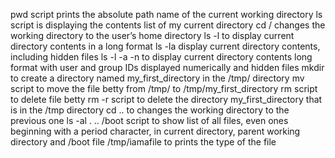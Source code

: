 pwd script prints the absolute path name of the current working directory
ls script is displaying the contents list of my current directory
cd / changes the working directory to the user’s home directory
ls -l to display current directory contents in a long format
ls -la display current directory contents, including hidden files
ls -l -a -n to display current directory contents long format with user and group IDs displayed numerically and hidden files
mkdir to create a directory named my_first_directory in the /tmp/ directory
mv script to move the file betty from /tmp/ to /tmp/my_first_directory
rm script to delete file betty
rm -r script to delete the directory my_first_directory that is in the /tmp directory
cd .. to changes the working directory to the previous one
ls -al . .. /boot script to show list of all files, even ones beginning with a period character, in current directory, parent working directory and /boot
file /tmp/iamafile to prints the type of the file

